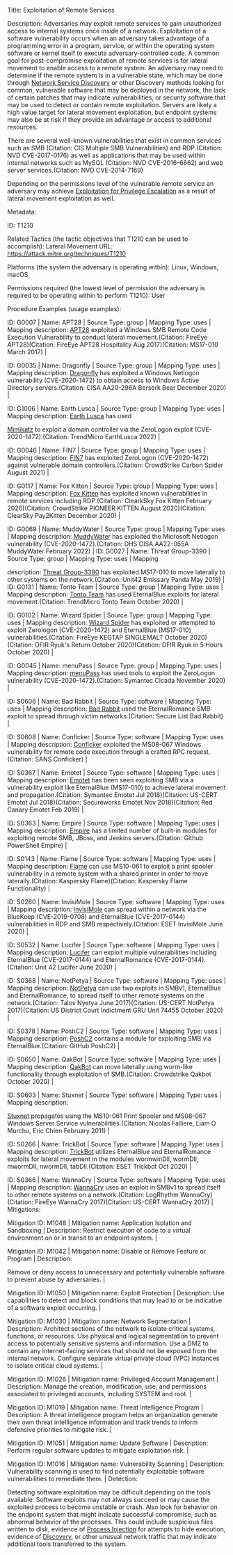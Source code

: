 Title: Exploitation of Remote Services

Description: Adversaries may exploit remote services to gain unauthorized access to internal systems once inside of a network. Exploitation of a software vulnerability occurs when an adversary takes advantage of a programming error in a program, service, or within the operating system software or kernel itself to execute adversary-controlled code. A common goal for post-compromise exploitation of remote services is for lateral movement to enable access to a remote system. An adversary may need to determine if the remote system is in a vulnerable state, which may be done through [Network Service Discovery](https://attack.mitre.org/techniques/T1046) or other Discovery methods looking for common, vulnerable software that may be deployed in the network, the lack of certain patches that may indicate vulnerabilities, or security software that may be used to detect or contain remote exploitation. Servers are likely a high value target for lateral movement exploitation, but endpoint systems may also be at risk if they provide an advantage or access to additional resources.

There are several well-known vulnerabilities that exist in common services such as SMB (Citation: CIS Multiple SMB Vulnerabilities) and RDP (Citation: NVD CVE-2017-0176) as well as applications that may be used within internal networks such as MySQL (Citation: NVD CVE-2016-6662) and web server services.(Citation: NVD CVE-2014-7169)

Depending on the permissions level of the vulnerable remote service an adversary may achieve [Exploitation for Privilege Escalation](https://attack.mitre.org/techniques/T1068) as a result of lateral movement exploitation as well.

Metadata:

ID: T1210

Related Tactics (the tactic objectives that T1210 can be used to accomplish): Lateral Movement URL: https://attack.mitre.org/techniques/T1210

Platforms (the system the adversary is operating within): Linux, Windows, macOS

Permissions required (the lowest level of permission the adversary is required to be operating within to perform T1210): User

Procedure Examples (usage examples):

ID: G0007 | Name: APT28 | Source Type: group | Mapping Type: uses | Mapping description: [APT28](https://attack.mitre.org/groups/G0007) exploited a Windows SMB Remote Code Execution Vulnerability to conduct lateral movement.(Citation: FireEye APT28)(Citation: FireEye APT28 Hospitality Aug 2017)(Citation: MS17-010 March 2017) |

ID: G0035 | Name: Dragonfly | Source Type: group | Mapping Type: uses | Mapping description: [Dragonfly](https://attack.mitre.org/groups/G0035) has exploited a Windows Netlogon vulnerability (CVE-2020-1472) to obtain access to Windows Active Directory servers.(Citation: CISA AA20-296A Berserk Bear December 2020) |

ID: G1006 | Name: Earth Lusca | Source Type: group | Mapping Type: uses | Mapping description: [Earth Lusca](https://attack.mitre.org/groups/G1006) has used

[Mimikatz](https://attack.mitre.org/software/S0002) to exploit a domain controller via the ZeroLogon exploit (CVE-2020-1472).(Citation: TrendMicro EarthLusca 2022) |

ID: G0046 | Name: FIN7 | Source Type: group | Mapping Type: uses | Mapping description: [FIN7](https://attack.mitre.org/groups/G0046) has exploited ZeroLogon (CVE-2020-1472) against vulnerable domain controllers.(Citation: CrowdStrike Carbon Spider August 2021) |

ID: G0117 | Name: Fox Kitten | Source Type: group | Mapping Type: uses | Mapping description: [Fox Kitten](https://attack.mitre.org/groups/G0117) has exploited known vulnerabilities in remote services including RDP.(Citation: ClearkSky Fox Kitten February 2020)(Citation: CrowdStrike PIONEER KITTEN August 2020)(Citation: ClearSky Pay2Kitten December 2020) |

ID: G0069 | Name: MuddyWater | Source Type: group | Mapping Type: uses | Mapping description: [MuddyWater](https://attack.mitre.org/groups/G0069) has exploited the Microsoft Netlogon vulnerability (CVE-2020-1472).(Citation: DHS CISA AA22-055A MuddyWater February 2022) | ID: G0027 | Name: Threat Group-3390 | Source Type: group | Mapping Type: uses | Mapping

description: [Threat Group-3390](https://attack.mitre.org/groups/G0027) has exploited MS17-010 to move laterally to other systems on the network.(Citation: Unit42 Emissary Panda May 2019) | ID: G0131 | Name: Tonto Team | Source Type: group | Mapping Type: uses | Mapping description: [Tonto Team](https://attack.mitre.org/groups/G0131) has used EternalBlue exploits for lateral movement.(Citation: TrendMicro Tonto Team October 2020) |

ID: G0102 | Name: Wizard Spider | Source Type: group | Mapping Type: uses | Mapping description: [Wizard Spider](https://attack.mitre.org/groups/G0102) has exploited or attempted to exploit Zerologon (CVE-2020-1472) and EternalBlue (MS17-010) vulnerabilities.(Citation: FireEye KEGTAP SINGLEMALT October 2020)(Citation: DFIR Ryuk's Return October 2020)(Citation: DFIR Ryuk in 5 Hours October 2020) |

ID: G0045 | Name: menuPass | Source Type: group | Mapping Type: uses | Mapping description: [menuPass](https://attack.mitre.org/groups/G0045) has used tools to exploit the ZeroLogon vulnerability (CVE-2020-1472).(Citation: Symantec Cicada November 2020) |

ID: S0606 | Name: Bad Rabbit | Source Type: software | Mapping Type: uses | Mapping description: [Bad Rabbit](https://attack.mitre.org/software/S0606) used the EternalRomance SMB exploit to spread through victim networks.(Citation: Secure List Bad Rabbit) |

ID: S0608 | Name: Conficker | Source Type: software | Mapping Type: uses | Mapping description: [Conficker](https://attack.mitre.org/software/S0608) exploited the MS08-067 Windows vulnerability for remote code execution through a crafted RPC request.(Citation: SANS Conficker) |

ID: S0367 | Name: Emotet | Source Type: software | Mapping Type: uses | Mapping description: [Emotet](https://attack.mitre.org/software/S0367) has been seen exploiting SMB via a vulnerability exploit like EternalBlue (MS17-010) to achieve lateral movement and propagation.(Citation: Symantec Emotet Jul 2018)(Citation: US-CERT Emotet Jul 2018)(Citation: Secureworks Emotet Nov 2018)(Citation: Red Canary Emotet Feb 2019) |

ID: S0363 | Name: Empire | Source Type: software | Mapping Type: uses | Mapping description: [Empire](https://attack.mitre.org/software/S0363) has a limited number of built-in modules for exploiting remote SMB, JBoss, and Jenkins servers.(Citation: Github PowerShell Empire) |

ID: S0143 | Name: Flame | Source Type: software | Mapping Type: uses | Mapping description: [Flame](https://attack.mitre.org/software/S0143) can use MS10-061 to exploit a print spooler vulnerability in a remote system with a shared printer in order to move laterally.(Citation: Kaspersky Flame)(Citation: Kaspersky Flame Functionality) |

ID: S0260 | Name: InvisiMole | Source Type: software | Mapping Type: uses | Mapping description: [InvisiMole](https://attack.mitre.org/software/S0260) can spread within a network via the BlueKeep (CVE-2019-0708) and EternalBlue (CVE-2017-0144) vulnerabilities in RDP and SMB respectively.(Citation: ESET InvisiMole June 2020) |

ID: S0532 | Name: Lucifer | Source Type: software | Mapping Type: uses | Mapping description: [Lucifer](https://attack.mitre.org/software/S0532) can exploit multiple vulnerabilities including EternalBlue (CVE-2017-0144) and EternalRomance (CVE-2017-0144).(Citation: Unit 42 Lucifer June 2020) |

ID: S0368 | Name: NotPetya | Source Type: software | Mapping Type: uses | Mapping description: [NotPetya](https://attack.mitre.org/software/S0368) can use two exploits in SMBv1, EternalBlue and EternalRomance, to spread itself to other remote systems on the network.(Citation: Talos Nyetya June 2017)(Citation: US-CERT NotPetya 2017)(Citation: US District Court Indictment GRU Unit 74455 October 2020) |

ID: S0378 | Name: PoshC2 | Source Type: software | Mapping Type: uses | Mapping description: [PoshC2](https://attack.mitre.org/software/S0378) contains a module for exploiting SMB via EternalBlue.(Citation: GitHub PoshC2) |

ID: S0650 | Name: QakBot | Source Type: software | Mapping Type: uses | Mapping description: [QakBot](https://attack.mitre.org/software/S0650) can move laterally using worm-like functionality through exploitation of SMB.(Citation: Crowdstrike Qakbot October 2020) |

ID: S0603 | Name: Stuxnet | Source Type: software | Mapping Type: uses | Mapping description:

[Stuxnet](https://attack.mitre.org/software/S0603) propagates using the MS10-061 Print Spooler and MS08-067 Windows Server Service vulnerabilities.(Citation: Nicolas Falliere, Liam O Murchu, Eric Chien February 2011) |

ID: S0266 | Name: TrickBot | Source Type: software | Mapping Type: uses | Mapping description: [TrickBot](https://attack.mitre.org/software/S0266) utilizes EternalBlue and EternalRomance exploits for lateral movement in the modules wormwinDll, wormDll, mwormDll, nwormDll, tabDll.(Citation: ESET Trickbot Oct 2020) |

ID: S0366 | Name: WannaCry | Source Type: software | Mapping Type: uses | Mapping description: [WannaCry](https://attack.mitre.org/software/S0366) uses an exploit in SMBv1 to spread itself to other remote systems on a network.(Citation: LogRhythm WannaCry)(Citation: FireEye WannaCry 2017)(Citation: US-CERT WannaCry 2017) | Mitigations:

Mitigation ID: M1048 | Mitigation name: Application Isolation and Sandboxing | Description: Restrict execution of code to a virtual environment on or in transit to an endpoint system. |

Mitigation ID: M1042 | Mitigation name: Disable or Remove Feature or Program | Description:

Remove or deny access to unnecessary and potentially vulnerable software to prevent abuse by adversaries. |

Mitigation ID: M1050 | Mitigation name: Exploit Protection | Description: Use capabilities to detect and block conditions that may lead to or be indicative of a software exploit occurring. |

Mitigation ID: M1030 | Mitigation name: Network Segmentation | Description: Architect sections of the network to isolate critical systems, functions, or resources. Use physical and logical segmentation to prevent access to potentially sensitive systems and information. Use a DMZ to contain any internet-facing services that should not be exposed from the internal network. Configure separate virtual private cloud (VPC) instances to isolate critical cloud systems. |

Mitigation ID: M1026 | Mitigation name: Privileged Account Management | Description: Manage the creation, modification, use, and permissions associated to privileged accounts, including SYSTEM and root. |

Mitigation ID: M1019 | Mitigation name: Threat Intelligence Program | Description: A threat intelligence program helps an organization generate their own threat intelligence information and track trends to inform defensive priorities to mitigate risk. |

Mitigation ID: M1051 | Mitigation name: Update Software | Description: Perform regular software updates to mitigate exploitation risk. |

Mitigation ID: M1016 | Mitigation name: Vulnerability Scanning | Description: Vulnerability scanning is used to find potentially exploitable software vulnerabilities to remediate them. | Detection:

Detecting software exploitation may be difficult depending on the tools available. Software exploits may not always succeed or may cause the exploited process to become unstable or crash. Also look for behavior on the endpoint system that might indicate successful compromise, such as abnormal behavior of the processes. This could include suspicious files written to disk, evidence of [Process Injection](https://attack.mitre.org/techniques/T1055) for attempts to hide execution, evidence of [Discovery](https://attack.mitre.org/tactics/TA0007), or other unusual network traffic that may indicate additional tools transferred to the system.